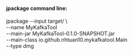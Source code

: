 #### jpackage command line:

jpackage --input target/ \                                                                               
--name MyKafkaTool \
--main-jar MyKafkaTool-0.1.0-SNAPSHOT.jar \
--main-class io.github.nhtuan10.mykafkatool.Main \
--type dmg
